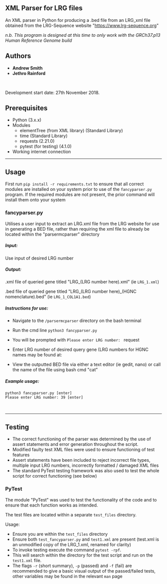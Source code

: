 ## XML Parser for LRG files

An XML parser in Python for producing a .bed file from an LRG_xml file obtained from the LRG-Sequence website
"https://www.lrg-sequence.org"

*n.b. This program is designed at this time to only work with the GRCh37.p13 Human Reference Genome build*

## Authors
- **Andrew Smith**
- **Jethro Rainford**

<br/>

Development start date: 27th November 2018.

## Prerequisites


- Python (3.x.x)
- Modules
    - elementTree (from XML library) (Standard Library)
    - time (Standard Library)
    - requests (2.21.0)
    - pytest (for testing) (4.1.0)
- Working internet connection

---

## Usage

First run  `pip install -r requirements.txt` to ensure that all correct modules are installed on your system prior
to use of the `fancyparser.py` program. If the required modules are not present, the prior command will install them
onto your system

### fancyparser.py

Utilises a user input to extract an LRG.xml file from the LRG website for use in generating
a BED file, rather than requiring the xml file to already be located within the "parsermcparser" directory

##### Input:

Use input of desired LRG number

##### Output:

.xml file of queried gene titled "LRG_(LRG number here).xml" (ie `LRG_1.xml`)

.bed file of queried gene titled "LRG_(LRG number here)_(HGNC nomenclature).bed" (ie `LRG_1_COL1A1.bed`)

##### Instructions for use:

- Navigate to the ```/parsermcparser``` directory on the bash terminal
- Run the cmd line `````python3 fancyparser.py`````
- You will be prompted with  ```Please enter LRG number: ``` request
- Enter LRG number of desired query gene (LRG numbers for HGNC names may be found at:

- View the outputted BED file via either a text editor (ie gedit, nano) or call the name of the file using bash cmd "cat"

##### Example usage:
```
python3 fancyparser.py [enter]
Please enter LRG number: 39 [enter]
```
<br/>

---

## Testing

- The correct functioning of the parser was determined by the use of assert statements and error generation throughout
  the script.
- Modified faulty test XML files were used to ensure functioning of test features
- Assert statements have been included to reject incorrect file types, multiple input LRG numbers, incorrectly formatted
  / damaged XML files
- The standard PyTest testing framework was also used to test the whole script for correct functioning (see below)

### PyTest
The module "PyTest" was used to test the functionality of the code and to ensure that each function works as intended.

The test files are located within a separate ```test_files``` directory.

Usage:

- Ensure you are within the ```test_files``` directory
- Ensure both ```test_fancyparser.py``` and ```test1.xml``` are present (test.xml is an unmodified copy of the LRG_1.xml,
  renamed for clarity)
- To invoke testing execute the command ```pytest -rpf```.
- This will search within the directory for the test script and run on the ```test1.xml``` file.
- The flags ```-r``` (short summary), ```-p``` (passed) and ```-f``` (fail) are recommended to give a basic visual
  output of the passed/failed tests, other variables may be found in the relevant ```man``` page
